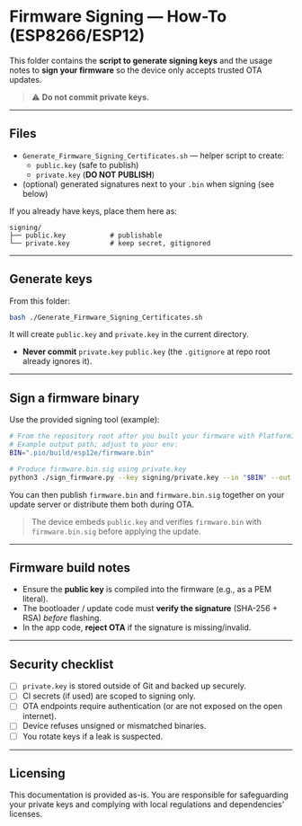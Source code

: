 # Firmware Signing — How-To (ESP8266/ESP12)

This folder contains the **script to generate signing keys** and the usage notes to **sign your firmware** so the device only accepts trusted OTA updates.

> ⚠️ **Do not commit private keys.**

---

## Files

- `Generate_Firmware_Signing_Certificates.sh` — helper script to create:
  - `public.key`  (safe to publish)
  - `private.key` (**DO NOT PUBLISH**)
- (optional) generated signatures next to your `.bin` when signing (see below)

If you already have keys, place them here as:
```
signing/
├── public.key           # publishable
└── private.key          # keep secret, gitignored
```

---

## Generate keys

From this folder:
```bash
bash ./Generate_Firmware_Signing_Certificates.sh
```
It will create `public.key` and `private.key` in the current directory.
- **Never commit** `private.key` `public.key` (the `.gitignore` at repo root already ignores it).

---

## Sign a firmware binary

Use the provided signing tool (example):
```bash
# From the repository root after you built your firmware with PlatformIO
# Example output path; adjust to your env:
BIN=".pio/build/esp12e/firmware.bin"

# Produce firmware.bin.sig using private.key
python3 ./sign_firmware.py --key signing/private.key --in "$BIN" --out "$BIN.sig"
```

You can then publish `firmware.bin` and `firmware.bin.sig` together on your update server or distribute them both during OTA.

> The device embeds `public.key` and verifies `firmware.bin` with `firmware.bin.sig` before applying the update.

---

## Firmware build notes

- Ensure the **public key** is compiled into the firmware (e.g., as a PEM literal).
- The bootloader / update code must **verify the signature** (SHA-256 + RSA) *before* flashing.
- In the app code, **reject OTA** if the signature is missing/invalid.

---

## Security checklist

- [ ] `private.key` is stored outside of Git and backed up securely.
- [ ] CI secrets (if used) are scoped to signing only.
- [ ] OTA endpoints require authentication (or are not exposed on the open internet).
- [ ] Device refuses unsigned or mismatched binaries.
- [ ] You rotate keys if a leak is suspected.

---

## Licensing

This documentation is provided as-is. You are responsible for safeguarding your private keys and complying with local regulations and dependencies’ licenses.
